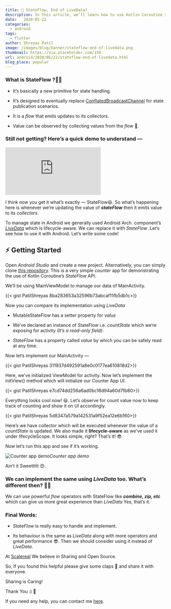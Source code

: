 ```yaml
---
title: 🌊 StateFlow, End of LiveData?
description: In this article, we’ll learn how to use Kotlin Coroutine StateFlow in Android instead of LiveData.
date:   2020-05-22
categories:
  - android
tags:
  - flutter
author: Shreyas Patil
image: /images/blog/banner/stateflow-end-of-livedata.png
thumbnail: https://via.placeholder.com/150
url: android/2020/05/22/stateflow-end-of-livedata.html
blog_place: popular
---
```

### What is StateFlow ?🤷‍♂️

* It’s basically a new primitive for state handling.

* It’s designed to eventually replace [ConflatedBroadcastChannel](https://kotlin.github.io/kotlinx.coroutines/kotlinx-coroutines-core/kotlinx.coroutines.channels/-conflated-broadcast-channel/index.html) for state publication scenarios.

* It is a *flow* that emits updates to its collectors.

* Value can be observed by collecting values from the *flow* 🌊.

### Still not getting? Here’s a quick demo to understand —

<iframe src="https://medium.com/media/addb07e67b17057fc312ff87b696513a" frameborder=0></iframe>

I think now you get it what’s exactly — StateFlow😃. So what’s happening here is whenever we’re updating the value of ***stateFlow*** then it emits value to its *collectors*.

To manage state in Android we generally used Android Arch. component’s [*LiveData*](https://developer.android.com/topic/libraries/architecture/livedata) which is lifecycle-aware. We can replace it with *StateFlow* .Let’s see how to use it with Android. Let’s write some code!

## ⚡️ Getting Started

Open *Android Studio* and create a new project. Alternatively, you can simply clone [this repository](https://github.com/scalereal/StateFlow-Demo). This is a very simple *counter* app for demonstrating the use of Kotlin Coroutine’s *StateFlow* API.

We’ll be using MainViewModel to manage our data of MainActivity.

{{< gist PatilShreyas 8ba283653a32596b73abcaf11fb5db1c>}}

Now you can compare its implementation using *LiveData*

* MutableStateFlow has a setter property for *value*

* We’ve declared an instance of StateFlow i.e. *countState* which we’re exposing for activity *(It’s a read-only field)*.

* *StateFlow* has a property called *value* by which you can be safely read at any time.

Now let’s implement our MainActivity —

{{< gist PatilShreyas 311937d492591a8e0c0177ea610818d2>}}

Here, we’ve initialized ViewModel for activity. Now let’s implement the initView() method which will initialize our Counter App UI.

{{< gist PatilShreyas e7cd74dd256a6ad0bc16d94a60d7fb80>}}

Everything looks cool now! 😃. Let’s observe for count value now to keep track of counting and show it on UI accordingly.

{{< gist PatilShreyas 5d8347a579a142531a9f52ea12e6b160>}}

Here’s we have collector which will be executed whenever the value of a *countState* is updated. We also made it **lifecycle-aware** as we’ve used it under lifecycleScope. It looks simple, right? That’s it! 😎

Now let’s run this app and see if it’s working.

![Counter app demo](https://cdn-images-1.medium.com/max/2000/1*TxOAY6d2H2l6FoSsgH29Qw.gif)*Counter app demo*

Ain’t it Sweettttt 😍.

### We can implement the same using ***LiveData*** too. What’s different then? 🤷‍♂️

We can use powerful *flow* operators with StateFlow like ***combine, zip, etc*** which can give us more great experience than *LiveData* Yes, that’s it.

### Final Words:

* *StateFlow* is really easy to handle and implement.

* Its behaviour is the same as *LiveData* along with more operators and great performance 😎. Then we should consider using it instead of *LiveData*.

At [Scalereal](https://scalereal.com/) We believe in Sharing and Open Source.

So, If you found this helpful please give some claps 👏 and share it with everyone.

Sharing is Caring!

Thank You :) 🙏

If you need any help, you can contact me [here](https://patilshreyas.github/io).

